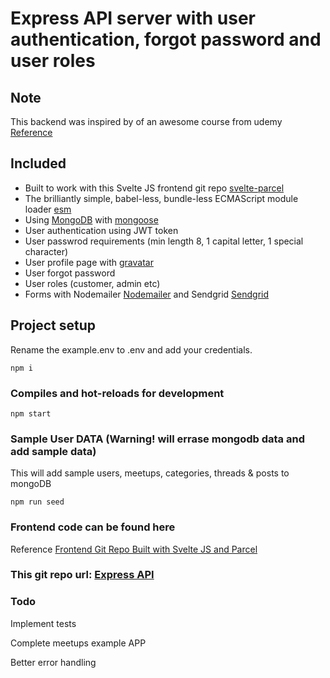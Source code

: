 # Express API server with user authentication, forgot password and user roles

## Note

This backend was inspired by of an awesome course from udemy [Reference](https://www.udemy.com/course/vue-js-2-the-full-guide-by-real-apps-vuex-router-node/)

## Included

- Built to work with this Svelte JS frontend git repo [svelte-parcel](https://github.com/mylastore/svelte-parcel.git) 
- The brilliantly simple, babel-less, bundle-less ECMAScript module loader [esm](https://github.com/standard-things/esm#readme)
- Using [MongoDB](https://www.mongodb.com/what-is-mongodb) with [mongoose](https://mongoosejs.com/)
- User authentication using JWT token
- User passwrod requirements (min length 8, 1 capital letter, 1 special character)
- User profile page with [gravatar](https://en.gravatar.com/)
- User forgot password
- User roles (customer, admin etc)
- Forms with Nodemailer [Nodemailer](https://nodemailer.com/about/) and Sendgrid [Sendgrid](https://sendgrid.com/)

## Project setup
Rename the example.env to .env and add your credentials. 
```
npm i
```

### Compiles and hot-reloads for development
```
npm start
```
  
### Sample User DATA (Warning! will errase mongodb data and add sample data)
This will add sample users, meetups, categories, threads & posts to mongoDB
```
npm run seed
```

### Frontend code can be found here

Reference [Frontend Git Repo Built with Svelte JS and Parcel](https://github.com/mylastore/svelte-parcel.git)


### This git repo url: [Express API](https://github.com/mylastore/express-api.git)

### Todo

Implement tests

Complete meetups example APP 

Better error handling